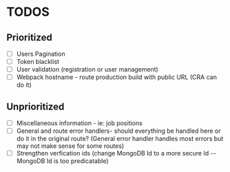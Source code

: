 # TODOS

## Prioritized

- [ ] Users Pagination
- [ ] Token blacklist
- [ ] User validation (registration or user management)
- [ ] Webpack hostname - route production build with public URL (CRA can do it)

## Unprioritized

- [ ] Miscellaneous information - ie: job positions
- [ ] General and route error handlers- should everything be handled here or do it in the original route? (General error handler handles most errors but may not make sense for some routes)
- [ ] Strengthen verfication ids (change MongoDB Id to a more secure Id -- MongoDB Id is too predicatable)
